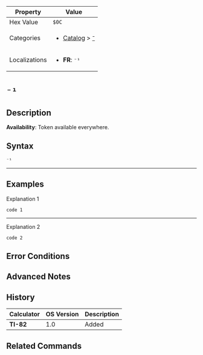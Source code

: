 | Property      | Value |
|---------------|-------|
| Hex Value     | `$0C`|
| Categories    | <ul><li>[Catalog](<../categories/Catalog.md>) > [⁻](<../categories/Catalog.md#⁻>)</li></ul> |
| Localizations | <ul><li><b>FR</b>: `⁻¹`</li></ul> |

# `⁻¹`

## Description



<b>Availability</b>: Token available everywhere.

## Syntax
`⁻¹`

<hr>

## Examples

Explanation 1
```ti-basic
code 1
```
---
Explanation 2
```ti-basic
code 2
```

## Error Conditions


## Advanced Notes


## History
| Calculator | OS Version | Description |
|------------|------------|-------------|
| <b>TI-82</b> | 1.0 | Added

## Related Commands

    